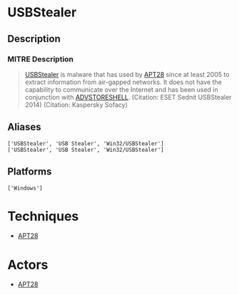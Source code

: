 
# USBStealer

## Description

### MITRE Description

> [USBStealer](https://attack.mitre.org/software/S0136) is malware that has used by [APT28](https://attack.mitre.org/groups/G0007) since at least 2005 to extract information from air-gapped networks. It does not have the capability to communicate over the Internet and has been used in conjunction with [ADVSTORESHELL](https://attack.mitre.org/software/S0045). (Citation: ESET Sednit USBStealer 2014) (Citation: Kaspersky Sofacy)

## Aliases

```
['USBStealer', 'USB Stealer', 'Win32/USBStealer']
['USBStealer', 'USB Stealer', 'Win32/USBStealer']
```

## Platforms

```
['Windows']
```

# Techniques


* [APT28](../techniques/APT28.md)


# Actors


* [APT28](../actors/APT28.md)

